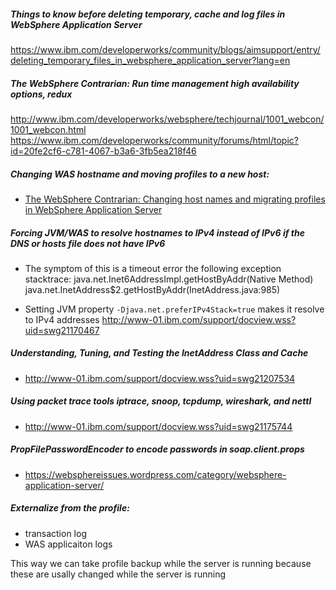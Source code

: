 ##### Things to know before deleting temporary, cache and log files in WebSphere Application Server
https://www.ibm.com/developerworks/community/blogs/aimsupport/entry/deleting_temporary_files_in_websphere_application_server?lang=en

##### The WebSphere Contrarian: Run time management high availability options, redux
http://www.ibm.com/developerworks/websphere/techjournal/1001_webcon/1001_webcon.html
https://www.ibm.com/developerworks/community/forums/html/topic?id=20fe2cf6-c781-4067-b3a6-3fb5ea218f46

##### Changing WAS hostname and moving profiles to a new host:
  *  [The WebSphere Contrarian: Changing host names and migrating profiles in WebSphere Application Server](http://www.ibm.com/developerworks/websphere/techjournal/0905_webcon/0905_webcon.html)

##### Forcing JVM/WAS to resolve hostnames to IPv4 instead of IPv6 if the DNS or hosts file does not have IPv6
* The symptom of this is a timeout error the following exception stacktrace:
 java.net.Inet6AddressImpl.getHostByAddr(Native Method)
 java.net.InetAddress$2.getHostByAddr(InetAddress.java:985)

* Setting JVM property `-Djava.net.preferIPv4Stack=true` makes it resolve to IPv4 addresses
http://www-01.ibm.com/support/docview.wss?uid=swg21170467

##### Understanding, Tuning, and Testing the InetAddress Class and Cache
* http://www-01.ibm.com/support/docview.wss?uid=swg21207534

##### Using packet trace tools iptrace, snoop, tcpdump, wireshark, and nettl
* http://www-01.ibm.com/support/docview.wss?uid=swg21175744

##### PropFilePasswordEncoder to encode passwords in soap.client.props 
* https://websphereissues.wordpress.com/category/websphere-application-server/

##### Externalize from the profile:
* transaction log
* WAS applicaiton logs

This way we can take profile backup while the server is running because these are usally changed while the server is 	running

